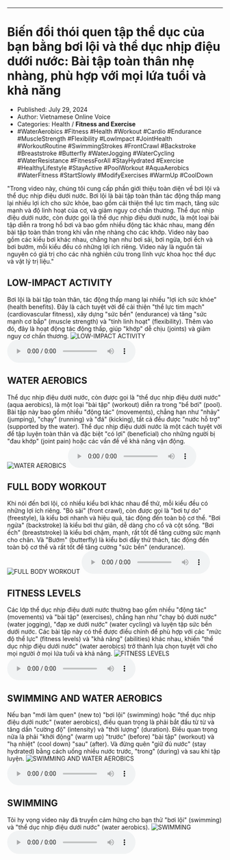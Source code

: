 
---

# Biến đổi thói quen tập thể dục của bạn bằng bơi lội và thể dục nhịp điệu dưới nước: Bài tập toàn thân nhẹ nhàng, phù hợp với mọi lứa tuổi và khả năng

- Published: July 29, 2024
- Author: Vietnamese Online Voice
- Categories: Health / **Fitness and Exercise**
- #WaterAerobics #Fitness #Health #Workout #Cardio #Endurance #MuscleStrength #Flexibility #LowImpact #JointHealth #WorkoutRoutine #SwimmingStrokes #FrontCrawl #Backstroke #Breaststroke #Butterfly #WaterJogging #WaterCycling #WaterResistance #FitnessForAll #StayHydrated #Exercise #HealthyLifestyle #StayActive #PoolWorkout #AquaAerobics #WaterFitness #StartSlowly #ModifyExercises #WarmUp #CoolDown

"Trong video này, chúng tôi cung cấp phần giới thiệu toàn diện về bơi lội và thể dục nhịp điệu dưới nước. Bơi lội là bài tập toàn thân tác động thấp mang lại nhiều lợi ích cho sức khỏe, bao gồm cải thiện thể lực tim mạch, tăng sức mạnh và độ linh hoạt của cơ, và giảm nguy cơ chấn thương. Thể dục nhịp điệu dưới nước, còn được gọi là thể dục nhịp điệu dưới nước, là một loại bài tập diễn ra trong hồ bơi và bao gồm nhiều động tác khác nhau, mang đến bài tập toàn thân trong khi vẫn nhẹ nhàng cho các khớp. Video này bao gồm các kiểu bơi khác nhau, chẳng hạn như bơi sải, bơi ngửa, bơi ếch và bơi bướm, mỗi kiểu đều có những lợi ích riêng. Video này là nguồn tài nguyên có giá trị cho các nhà nghiên cứu trong lĩnh vực khoa học thể dục và vật lý trị liệu."


## LOW-IMPACT ACTIVITY

Bơi lội là bài tập toàn thân, tác động thấp mang lại nhiều "lợi ích sức khỏe" (health benefits). Đây là cách tuyệt vời để cải thiện "thể lực tim mạch" (cardiovascular fitness), xây dựng "sức bền" (endurance) và tăng "sức mạnh cơ bắp" (muscle strength) và "tính linh hoạt" (flexibility). Thêm vào đó, đây là hoạt động tác động thấp, giúp "khớp" dễ chịu (joints) và giảm nguy cơ chấn thương.
![LOW-IMPACT ACTIVITY](https://http-archiver-apis-production-80.schnworks.com/storage/images/transitions/2024-07-29/transition-8430297311-Montserrat-Bold-7B1FA2.jpg)
<audio controls>
    <source src="https://http-archiver-apis-production-80.schnworks.com/storage/storage/audio/file-35675236547.mp3" type="audio/mpeg">
</audio>



## WATER AEROBICS

Thể dục nhịp điệu dưới nước, còn được gọi là "thể dục nhịp điệu dưới nước" (aqua aerobics), là một loại "bài tập" (workout) diễn ra trong "bể bơi" (pool). Bài tập này bao gồm nhiều "động tác" (movements), chẳng hạn như "nhảy" (jumping), "chạy" (running) và "đá" (kicking), tất cả đều được "nước hỗ trợ" (supported by the water). Thể dục nhịp điệu dưới nước là một cách tuyệt vời để tập luyện toàn thân và đặc biệt "có lợi" (beneficial) cho những người bị "đau khớp" (joint pain) hoặc các vấn đề về khả năng vận động.
![WATER AEROBICS](https://http-archiver-apis-production-80.schnworks.com/storage/images/transitions/2024-07-29/transition-35581528481-Montserrat-Thin-303F9F.jpg)
<audio controls>
    <source src="https://http-archiver-apis-production-80.schnworks.com/storage/storage/audio/file-6490038954.mp3" type="audio/mpeg">
</audio>



## FULL BODY WORKOUT

Khi nói đến bơi lội, có nhiều kiểu bơi khác nhau để thử, mỗi kiểu đều có những lợi ích riêng. "Bò sải" (front crawl), còn được gọi là "bơi tự do" (freestyle), là kiểu bơi nhanh và hiệu quả, tác động đến toàn bộ cơ thể. "Bơi ngửa" (backstroke) là kiểu bơi thư giãn, dễ dàng cho cổ và cột sống. "Bơi ếch" (breaststroke) là kiểu bơi chậm, mạnh, rất tốt để tăng cường sức mạnh cho chân. Và "Bướm" (butterfly) là kiểu bơi đầy thử thách, tác động đến toàn bộ cơ thể và rất tốt để tăng cường "sức bền" (endurance).
![FULL BODY WORKOUT](https://http-archiver-apis-production-80.schnworks.com/storage/images/transitions/2024-07-29/transition-6933627742-Montserrat-Black-7B1FA2.jpg)
<audio controls>
    <source src="https://http-archiver-apis-production-80.schnworks.com/storage/storage/audio/file-18324292071.mp3" type="audio/mpeg">
</audio>



## FITNESS LEVELS

Các lớp thể dục nhịp điệu dưới nước thường bao gồm nhiều "động tác" (movements) và "bài tập" (exercises), chẳng hạn như "chạy bộ dưới nước" (water jogging), "đạp xe dưới nước" (water cycling) và luyện tập sức bền dưới nước. Các bài tập này có thể được điều chỉnh để phù hợp với các "mức độ thể lực" (fitness levels) và "khả năng" (abilities) khác nhau, khiến "thể dục nhịp điệu dưới nước" (water aerobics) trở thành lựa chọn tuyệt vời cho mọi người ở mọi lứa tuổi và khả năng.
![FITNESS LEVELS](https://http-archiver-apis-production-80.schnworks.com/storage/images/transitions/2024-07-29/transition-31110336029-Montserrat-ExtraBold-004895.jpg)
<audio controls>
    <source src="https://http-archiver-apis-production-80.schnworks.com/storage/storage/audio/file-6793626127.mp3" type="audio/mpeg">
</audio>



## SWIMMING AND WATER AEROBICS

Nếu bạn "mới làm quen" (new to) "bơi lội" (swimming) hoặc "thể dục nhịp điệu dưới nước" (water aerobics), điều quan trọng là phải bắt đầu từ từ và tăng dần "cường độ" (intensity) và "thời lượng" (duration). Điều quan trọng nữa là phải "khởi động" (warm up) "trước" (before) "bài tập" (workout) và "hạ nhiệt" (cool down) "sau" (after). Và đừng quên "giữ đủ nước" (stay hydrated) bằng cách uống nhiều nước trước, "trong" (during) và sau khi tập luyện.
![SWIMMING AND WATER AEROBICS](https://http-archiver-apis-production-80.schnworks.com/storage/images/transitions/2024-07-29/transition--5759311732-Montserrat-SemiBold-880E4F.jpg)
<audio controls>
    <source src="https://http-archiver-apis-production-80.schnworks.com/storage/storage/audio/file-37343199565.mp3" type="audio/mpeg">
</audio>



## SWIMMING

Tôi hy vọng video này đã truyền cảm hứng cho bạn thử "bơi lội" (swimming) và "thể dục nhịp điệu dưới nước" (water aerobics).
![SWIMMING](https://http-archiver-apis-production-80.schnworks.com/storage/images/transitions/2024-07-29/transition-15153347006-Montserrat-Black-004895.jpg)
<audio controls>
    <source src="https://http-archiver-apis-production-80.schnworks.com/storage/storage/audio/file-748494513.mp3" type="audio/mpeg">
</audio>

